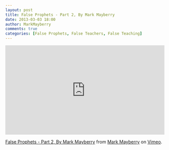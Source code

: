 ```yaml
---
layout: post
title: False Prophets - Part 2, By Mark Mayberry
date: 2013-03-03 18:00
author: MarkMayberry
comments: true
categories: [False Prophets, False Teachers, False Teaching]
---
```

<iframe src="http://player.vimeo.com/video/61141528" width="500" height="281" frameborder="0" webkitAllowFullScreen mozallowfullscreen allowFullScreen></iframe> <p><a href="http://vimeo.com/61141528">False Prophets - Part 2, By Mark Mayberry</a> from <a href="http://vimeo.com/ascoc">Mark Mayberry</a> on <a href="http://vimeo.com">Vimeo</a>.</p>
